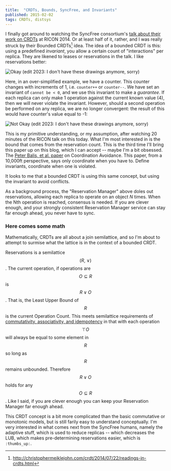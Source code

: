 ```yaml
---
title:  "CRDTs, Bounds, SyncFree, and Invariants"
published: 2015-02-02
tags: CRDTs, distsys
---
```


I finally got around to watching the SyncFree consortium's [talk about
their work on CRDTs](https://www.youtube.com/watch?v=1KP_pxFhlVU) at
RICON 2014.  Or at least half of it, rather, and I was really struck
by their Bounded CRDTs[^crdts] idea. The idea of a bounded CRDT is
this: using a predefined _invariant_, you allow a certain count of
"interactions" per replica.  They are likened to leases or
reservations in the talk. I like reservations better:

[^crdts]: http://christophermeiklejohn.com/crdt/2014/07/22/readings-in-crdts.html

![Okay](https://dl.dropboxusercontent.com/u/42154947/blog%20pics/ok.png)
(edit 2023: I don't have these drawings anymore, sorry)

Here, in an over-simplified example, we have a counter.  This counter
changes with increments of 1, i.e. `counter++` or `counter--`.  We
have set an invariant of `cannot be < 0`, and we use this invariant to
make a _guarantee_.  If each replica can only make 1 operation against
the current known value (4), then we will never violate the invariant.
However, should a second operation be performed on any replica, we are
no longer convergent: the result of this would have counter's value
equal to -1:

![Not Okay](https://dl.dropboxusercontent.com/u/42154947/blog%20pics/not%20ok.png)
(edit 2023: I don't have these drawings anymore, sorry)

This is my primitive understanding, or my assumption, after watching
20 minutes of the RICON talk on this today.  What I'm most interested
in is the bound that comes from the reservation count. This is the
third time I'll bring this paper up on this blog, which I can accept
-- maybe I'm a bit obsessed. The [Peter Balis, et
al. paper](http://www.bailis.org/papers/ca-vldb2015.pdf) on
Coordination Avoidance.  This paper, from a 10,000ft perspective, says
only coordinate when you have to.  Define invariants, coordinate when
one is violated.

It looks to me that a bounded CRDT is using this same concept, but
using the invariant to avoid conflicts.

As a background process, the "Reservation Manager" above doles out
reservations, allowing each replica to operate on an object _N_
times. When the Nth operation is reached, consensus is needed.  If you
are clever enough, and your strongly consistent Reservation Manager
service can stay far enough ahead, you never have to sync.

### Here comes some math

Mathematically, CRDTs are all about a join semilattice, and so I'm
about to attempt to surmise what the lattice is in the context of a
bounded CRDT.

Reservations is a semilattice $$(R,\ \lor)$$. The current operation,
if operations are $$O \subseteq R$$ is $$R \lor O$$.  That is, the
Least Upper Bound of $$R$$ is the current Operation Count.  This meets
semilattice requirements of [commutativity, associativity, and
idempotency](http://en.wikipedia.org/wiki/Semilattice#Algebraic_definition)
in that with each operation $$⊤O$$ will always be equal to some
element in $$R$$ so long as $$R$$ remains unbounded. Therefore $$R
\lor O$$ holds for any $$O \subseteq R$$. Like I said, if you are
clever enough you can keep your Reservation Manager far enough ahead.

This CRDT concept is a bit more complicated than the basic commutative
or monotonic models, but is still farily easy to understand
conceptually.  I'm very interested in what comes next from the
SyncFree humans, namely the adaptive stuff, which is used to reduce
replicas -- which decreases the LUB, which makes pre-determining
reservations easier, which is `:thumbs_up:`.
